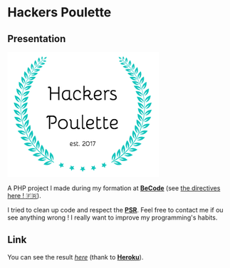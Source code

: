 # Hackers Poulette

## Presentation

![Hackers Poulette's logo](assets/img/logo.png)

A PHP project I made during my formation at **[BeCode](https://www.becode.org/)** (see [the directives here ! :fr:](https://github.com/becodeorg/Turing-promo-4/tree/master/projects/1-Formulaire)).

I tried to clean up code and respect the **[PSR](https://www.php-fig.org/psr/)**. Feel free to contact me if ou see anything wrong ! I really want to improve my programming's habits.

## Link
You can see the result *[here](https://hackers-poulette.herokuapp.com/)* (thank to **[Heroku](https://www.heroku.com/)**).